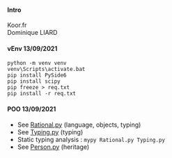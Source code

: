 #### Intro
Koor.fr  
Dominique LIARD

#### vEnv 13/09/2021
```
python -m venv venv
venv\Scripts\activate.bat
pip install PySide6
pip install scipy
pip freeze > req.txt
pip install -r req.txt
```

#### POO 13/09/2021
- See [Rational.py](Rational.py) (language, objects, typing)
- See [Typing.py](Typing.py) (typing)
- Static typing analysis : `mypy Rational.py Typing.py`
- See [Person.py](Person.py) (heritage)
